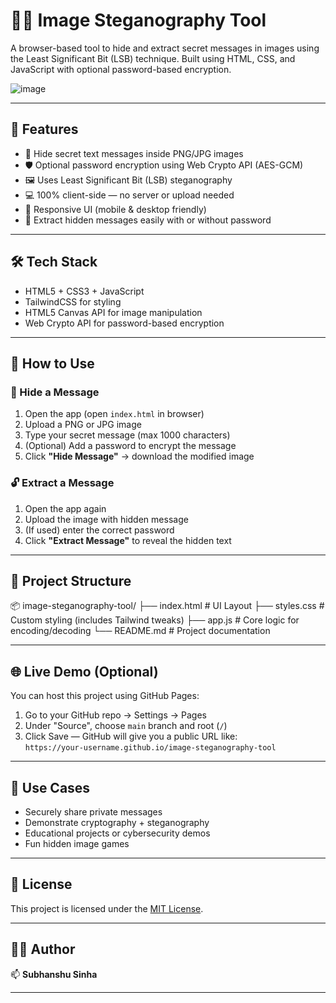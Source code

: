 # 🕵️‍♂️ Image Steganography Tool

A browser-based tool to hide and extract secret messages in images using the Least Significant Bit (LSB) technique. Built using HTML, CSS, and JavaScript with optional password-based encryption.

![image](https://github.com/user-attachments/assets/5a578f2e-3753-4217-bde3-2d106c35bfbe)

---

## 🔐 Features

- 🔏 Hide secret text messages inside PNG/JPG images
- 🛡️ Optional password encryption using Web Crypto API (AES-GCM)
- 🖼️ Uses Least Significant Bit (LSB) steganography
- 💻 100% client-side — no server or upload needed
- 📱 Responsive UI (mobile & desktop friendly)
- 🔎 Extract hidden messages easily with or without password

---

## 🛠️ Tech Stack

- HTML5 + CSS3 + JavaScript
- TailwindCSS for styling
- HTML5 Canvas API for image manipulation
- Web Crypto API for password-based encryption

---

## 🧪 How to Use

### 🔐 Hide a Message
1. Open the app (open `index.html` in browser)
2. Upload a PNG or JPG image
3. Type your secret message (max 1000 characters)
4. (Optional) Add a password to encrypt the message
5. Click **"Hide Message"** → download the modified image

### 🔓 Extract a Message
1. Open the app again
2. Upload the image with hidden message
3. (If used) enter the correct password
4. Click **"Extract Message"** to reveal the hidden text

---

## 📁 Project Structure

📦 image-steganography-tool/
├── index.html # UI Layout
├── styles.css # Custom styling (includes Tailwind tweaks)
├── app.js # Core logic for encoding/decoding
└── README.md # Project documentation


---

## 🌐 Live Demo (Optional)

You can host this project using GitHub Pages:

1. Go to your GitHub repo → Settings → Pages
2. Under "Source", choose `main` branch and root (`/`)
3. Click Save — GitHub will give you a public URL like:  
   `https://your-username.github.io/image-steganography-tool`

---

## 📌 Use Cases

- Securely share private messages
- Demonstrate cryptography + steganography
- Educational projects or cybersecurity demos
- Fun hidden image games

---

## 📄 License

This project is licensed under the [MIT License](LICENSE).

---

## 👨‍💻 Author

📫 **Subhanshu Sinha**


---


